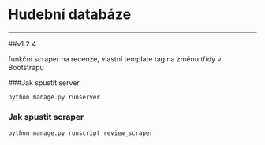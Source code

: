 # Hudební databáze
***

##v1.2.4

funkční scraper na recenze, vlastní template tag na změnu třídy v Bootstrapu

###Jak spustit server
```
python manage.py runserver
```

### Jak spustit scraper
```
python manage.py runscript review_scraper
```